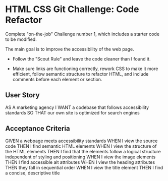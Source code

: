 # HTML CSS Git Challenge: Code Refactor

Complete "on-the-job" Challenge number 1, which includes a starter code to be modified.

The main goal is to improve the accessibility of the web page.

* Follow the "Scout Rule" and leave the code cleaner than I found it.

* Make sure links are functioning correctly, rework CSS to make it more efficient, follow semantic structure to refactor HTML, and include comments before each element or section.

## User Story

AS A marketing agency
I WANT a codebase that follows accessibility standards
SO THAT our own site is optimized for search engines

## Acceptance Criteria

GIVEN a webpage meets accessibility standards
WHEN I view the source code
THEN I find semantic HTML elements
WHEN I view the structure of the HTML elements
THEN I find that the elements follow a logical structure independent of styling and positioning
WHEN I view the image elements
THEN I find accessible alt attributes
WHEN I view the heading attributes
THEN they fall in sequential order
WHEN I view the title element
THEN I find a concise, descriptive title

